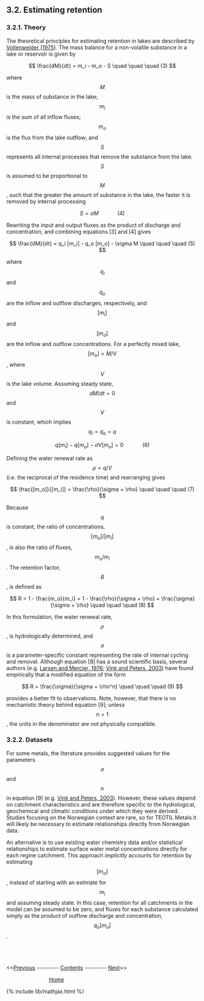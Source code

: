 ## 3.2. Estimating retention

### 3.2.1. Theory

The theoretical principles for estimating retention in lakes are described by [Vollenweider (1975)](https://link.springer.com/article/10.1007/BF02505178). The mass balance for a non-volatile substance in a lake or reservoir is given by

$$
\frac{dM}{dt} = m_i - m_o - S \quad \quad \quad (3)
$$

where $$M$$ is the mass of substance in the lake; $$m_i$$ is the sum of all inflow fluxes; $$m_o$$ is the flux from the lake outflow; and $$S$$ represents all internal processes that remove the substance from the lake. $$S$$ is assumed to be proportional to $$M$$, such that the greater the amount of substance in the lake, the faster it is removed by internal processing

$$
S = \sigma M \quad \quad \quad (4)
$$

Rewriting the input and output fluxes as the product of discharge and concentration, and combining equations [3] and [4] gives

$$
\frac{dM}{dt} = q_i [m_i] - q_o [m_o] - \sigma M \quad \quad \quad (5)
$$

where $$q_i$$ and $$q_o$$ are the inflow and outflow discharges, respectively, and $$[m_i]$$ and $$[m_o ]$$ are the inflow and outflow concentrations. For a perfectly mixed lake, $$[m_o] = M/V$$, where $$V$$ is the lake volume. Assuming steady state, $$dM/dt = 0$$ and $$V$$ is constant, which implies $$q_i = q_o = q$$

$$
q[m_i] - q[m_o] - \sigma V [m_o] = 0 \quad \quad \quad (6)
$$

Defining the water renewal rate as $$\rho = q/V$$ (i.e. the reciprocal of the residence time) and rearranging gives

$$
\frac{[m_o]}{[m_i]} = \frac{\rho}{\sigma + \rho} \quad \quad \quad (7)
$$

Because $$q$$ is constant, the ratio of concentrations, $$[m_o] / [m_i]$$, is also the ratio of fluxes, $$m_o / m_i$$. The retention factor, $$R$$, is defined as

$$
R = 1 - \frac{m_o}{m_i} = 1 - \frac{\rho}{\sigma + \rho} = \frac{\sigma}{\sigma + \rho} \quad \quad \quad (8)
$$

In this formulation, the water renewal rate, $$\rho$$, is hydrologically determined, and $$\sigma$$ is a parameter-specific constant representing the rate of internal cycling and removal. Although equation [8] has a sound scientific basis, several authors (e.g. [Larsen and Mercier, 1976](https://cdnsciencepub.com/doi/10.1139/f76-221); [Vink and Peters, 2003](https://onlinelibrary.wiley.com/doi/abs/10.1002/hyp.1286)) have found empirically that a modified equation of the form

$$
R = \frac{\sigma}{\sigma + \rho^n} \quad \quad \quad (9)
$$

provides a better fit to observations. Note, however, that there is no mechanistic theory behind equation [9]; unless $$n = 1$$, the units in the denominator are not physically compatible.

### 3.2.2. Datasets

For some metals, the literature provides suggested values for the parameters $$\sigma$$ and $$n$$ in equation [9] (e.g. [Vink and Peters, 2003](https://onlinelibrary.wiley.com/doi/abs/10.1002/hyp.1286)). However, these values depend on catchment characteristics and are therefore specific to the hydrological, geochemical and climatic conditions under which they were derived. Studies focusing on the Norwegian context are rare, so for TEOTIL Metals it will likely be necessary to estimate relationships directly from Norwegian data.

An alternative is to use existing water chemistry data and/or statistical relationships to estimate surface water metal concentrations directly for each regine catchment. This approach *implicitly* accounts for retention by estimating $$[m_o]$$, instead of starting with an estimate for $$m_i$$ and assuming steady state. In this case, retention for all catchments in the model can be assumed to be zero, and fluxes for each substance calculated simply as the product of outflow discharge and concentration, $$q_o [m_o]$$.

\
\
\
<<[Previous](04_local_inputs.html) --------- [Contents](00_intro_and_toc.html) --------- [Next](06_statistical_relationships.html)>>

        [Home](https://nivanorge.github.io/teotil2/)

{% include lib/mathjax.html %}